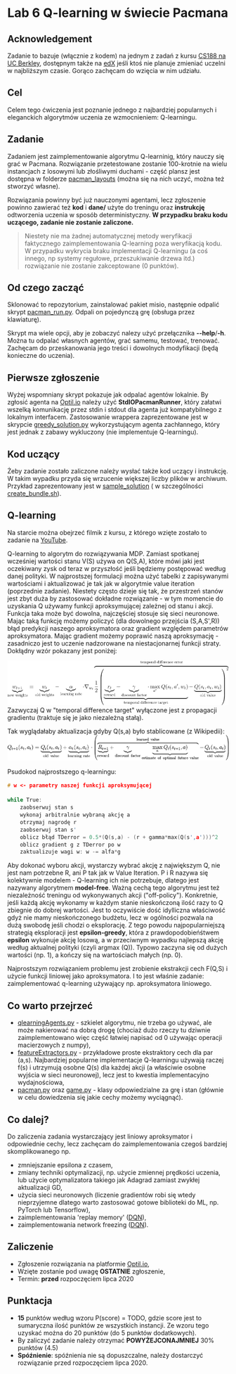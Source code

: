 # Lab 6 Q-learning w świecie Pacmana

## Acknowledgement
Zadanie to bazuje (włącznie z kodem) na jednym z zadań z kursu [CS188 na UC Berkley](http://ai.berkeley.edu/home.html), dostępnym także na [edX](https://edge.edx.org/courses/BerkeleyX/CS188x-8/Artificial_Intelligence/about) jeśli ktoś nie planuje zmieniać uczelni w najbliższym czasie. Gorąco zachęcam do wzięcia w nim udziału.

## Cel
Celem tego ćwiczenia jest poznanie jednego z najbardziej popularnych i eleganckich algorytmów uczenia ze wzmocnieniem: Q-learningu. 

## Zadanie
Zadaniem jest zaimplementowanie algorytmu Q-learninig, który nauczy się grać w Pacmana. Rozwiązanie przetestowane zostanie 100-krotnie na wielu instancjach z losowymi lub złośliwymi duchami - część plansz jest dostępna  w folderze [pacman_layouts](pacman_layouts) (można się na nich uczyć, można też stworzyć własne). 

Rozwiązania powinny być już nauczonymi agentami, lecz zgłoszenie powinno zawierać też **kod** i **dane/** użyte do treningu oraz **instrukcję** odtworzenia uczenia w sposób deterministyczny. **W przypadku braku kodu uczącego, zadanie nie zostanie zaliczone.**

> Niestety nie ma żadnej automatycznej metody weryfikacji faktycznego zaimplementowania Q-learning poza weryfikacją kodu. W przypadku wykrycia braku implementacji Q-learningu (a coś innego, np systemy regułowe, przeszukiwanie drzewa itd.) rozwiązanie nie zostanie zakceptowane (0 punktów).

## Od czego zacząć
Sklonować to repozytorium, zainstalować pakiet misio, następnie odpalić skrypt [pacman_run.py](pacman_run.py). Odpali on pojedynczą grę (obsługa przez klawiaturę).

Skrypt ma wiele opcji, aby je zobaczyć nalezy użyć przełącznika **--help**/**-h**. Można tu odpalać własnych agentów, grać samemu, testować, trenować. Zachęcam do przeskanowania jego treści i dowolnych modyfikacji (będą konieczne do uczenia).

## Pierwsze zgłoszenie

Wyżej wspomniany skrypt pokazuje jak odpalać agentów lokalnie. By zgłosić agenta na [Optil.io](https://www.optil.io/optilion/problem/3179) należy użyć **StdIOPacmanRunner**, który załatwi wszelką komunikację przez stdin i stdout dla agenta już kompatybilnego z lokalnym interfacem. Zastosowanie wrappera zaprezentowane jest  w skrypcie [greedy_solution.py](greedy_solution.py) wykorzystującym agenta zachłannego, który jest jednak z zabawy wykluczony (nie implementuje Q-learningu).

## Kod uczący
Żeby zadanie zostało zaliczone należy wysłać także kod uczący i instrukcję. W takim wypadku przyda się wrzucenie większej liczby plików w archiwum. Przykład zaprezentowany jest w [sample_solution](sample_solution) ( w szczególności [create_bundle.sh](sample_solution/create_bundle.sh)).


## Q-learning
Na starcie można obejrzeć filmik z kursu, z którego wzięte zostało to zadanie na [YouTube](https://www.youtube.com/watch?v=w33Lplx49_A).

Q-learning to algorytm do rozwiązywania MDP. Zamiast spotkanej wcześniej wartości stanu V(S) używa on Q(S,A), które mówi jaki jest oczekiwany zysk od teraz w przyszłość jeśli będziemy postępować według danej polityki. W najprostszej formulacji można użyć tabelki z zapisywanymi wartościami i aktualizować je tak jak w algorytmie value iteration (poprzednie zadanie). Niestety często dzieje się tak, że przestrzeń stanów jest zbyt duża by zastosować dokładne rozwiązanie - w tym momencie do uzyskania Q używamy funkcji aproksymującej zależnej od stanu i akcji. Funkcja taka może być dowolna, najczęściej stosuje się sieci neuronowe. Mając taką funkcję możemy policzyć (dla dowolnego przejścia (S,A,S',R)) błąd predykcji naszego aproksymatora oraz gradient względem parametrów aproksymatora. Mając gradient możemy poprawić naszą aproksymację - zasadniczo jest to uczenie nadzorowane na niestacjonarnej funkcji straty. Dokłądny wzór pokazany jest poniżej:

![q_update](qupdate.png)
Zazwyczaj Q w "temporal difference target" wyłączone jest z propagacji gradientu (traktuje się je jako niezależną stałą).

Tak wyglądałaby aktualizacja gdyby Q(s,a) było stablicowane (z Wikipedii): 
![q_update](qupdate_table.png)



Psudokod najprostszego q-learningu:

```c++
# w <- parametry naszej funkcji aproksymującej

while True:
    zaobserwuj stan s
    wykonaj arbitralnie wybraną akcję a
    otrzymaj nagrodę r
    zaobserwuj stan s'
    oblicz błąd TDerror = 0.5*(Q(s,a) - (r + gamma*max(Q(s',a')))^2
    oblicz gradient g z TDerror po w
    zaktualizuje wagi w: w -= alfa*g

```

Aby dokonać wyboru akcji, wystarczy wybrać akcję z największym Q, nie jest nam potrzebne R, ani P tak jak w Value Iteration. P i R nazywa się kolektywnie modelem - Q-learning ich nie potrzebuje, dlatego jest nazywany algorytmem **model-free**. Ważną cechą tego algorytmu jest też niezależność treningu od wykonywanych akcji ("off-policy"). Konkretnie, jeśli każdą akcję wykonamy w każdym stanie nieskończoną ilość razy to Q zbiegnie do dobrej wartości. Jest to oczywiście dość idylliczna właściwość gdyż nie mamy nieskończonego budżetu, lecz w ogólności pozwala na dużą swobodę jeśli chodzi o eksplorację. Z tego powodu najpopularniejszą strategią eksploracji jest **epsilon-greedy**, która z prawdopodobieńśtwem **epsilon** wykonuje akcję losową, a w przeciwnym  wypadku najlepszą akcję według aktualnej polityki (czyli argmax (Q)). Typowo zaczyna się od dużych wartości (np. 1), a kończy się na wartościach małych (np. 0).


Najprostszym rozwiązaniem problemu jest zrobienie ekstrakcji cech F(Q,S) i użycie funkcji liniowej jako aproksymatora. I to jest właśnie zadanie: zaimplementować q-learning używający np. aproksymatora liniowego.

## Co warto przejrzeć
* [qlearningAgents.py](qlearningAgents.py) - szkielet algorytmu, nie trzeba go używać, ale może nakierować na dobrą drogę (chociaż dużo rzeczy tu dziwnie zaimplementowano więc część łatwiej napisać od 0 używając operacji macierzowych z numpy),
* [featureExtractors.py](../misio/pacman/featureExtractors.py) - przykładowe proste ekstraktory cech dla par (a,s). Najbardziej popularne implementacje Q-learningu używają raczej f(s) i utrzymują osobne Q(s) dla każdej akcji (a właściwie osobne wyjścia w sieci neuronowej), lecz jest to kwestia implementacyjno wydajnościowa,
* [pacman.py](../misio/pacman/pacman.py) oraz [game.py](../misio/pacman/game.py) - klasy odpowiedzialne za grę i stan (głównie w celu dowiedzenia się jakie cechy możemy wyciągnąć).

## Co dalej?
Do zaliczenia zadania wystarczający jest liniowy aproksymator i odpowiednie cechy, lecz zachęcam do zaimplementowania czegoś bardziej skomplikowanego np. 
* zmniejszanie epsilona z czasem,
* zmiany techniki optymalizacji, np. użycie zmiennej prędkości uczenia, lub użycie optymalizatora takiego jak Adagrad zamiast zwykłej aktualizacji GD,
* użycia sieci neuronowych (liczenie gradientów robi się wtedy nieprzyjemne dlatego warto zastosować gotowe biblioteki do ML, np. PyTorch lub Tensorflow),
* zaimplementowania 'replay memory' ([DQN](https://www.cs.toronto.edu/~vmnih/docs/dqn.pdf)),
* zaimplementowania network freezing ([DQN](https://www.cs.toronto.edu/~vmnih/docs/dqn.pdf)).
 

## Zaliczenie
* Zgłoszenie rozwiązania na platformie [Optil.io](https://www.optil.io/optilion/problem/3179),
* Wzięte zostanie pod uwagę **OSTATNIE** zgłoszenie,
* Termin: **przed** rozpoczęciem lipca 2020

## Punktacja
* **15** punktów według wzoru P(score) = TODO, gdzie score jest to sumaryczna ilość punktów ze wszystkich instancji. Ze wzoru tego uzyskać można do 20 punktów (do 5 punktów dodatkowych).
* By zaliczyć zadanie należy otrzymać **POWYŻEJCONAJMNIEJ** 30% punktów (4.5)
* **Spóźnienie**: spóźnienia nie są dopuszczalne, należy dostarczyć rozwiązanie przed rozpoczęciem lipca 2020.

